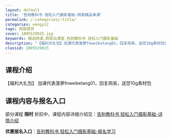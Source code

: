 ```yaml
---
layout: default
title: '告别教科书 轻松入门摄影基础-网易精品单课'
permalink: /:categories/:title/
categories: wangyi2
tags: 网易提供
cover: 1005529015.jpg
keywords: 精选网课,网易云课堂,告别教科书 轻松入门摄影基础
description: "【福利大礼包】加课代表菠萝fnweiketang01，回复网易，送您10g素材包告别教科书轻松入门摄影基础"
classid: 1005529015
---
```


## 课程介绍

【福利大礼包】
加课代表菠萝fnweiketang01，回复网易，送您10g素材包

## 课程内容与报名入口

部分课程 **限时** 折扣中，课程内容详细介绍见：[告别教科书 轻松入门摄影基础-详情介绍](https://study.163.com/course/introduction/1005529015.htm?share=1&shareId=1025206652&utm_campaign=share&utm_medium=iphoneShare&utm_source=&utm_u=1025206652)

**优惠报名入口**：[告别教科书 轻松入门摄影基础-报名学习](https://study.163.com/course/introduction/1005529015.htm?share=1&shareId=1025206652&utm_campaign=share&utm_medium=iphoneShare&utm_source=&utm_u=1025206652)

